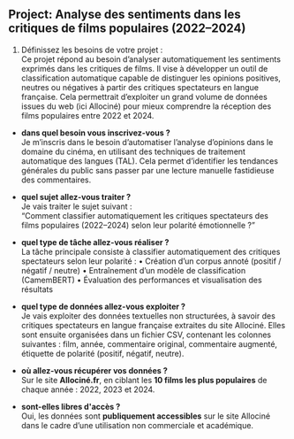 ## Project: Analyse des sentiments dans les critiques de films populaires (2022–2024)

1. Définissez les besoins de votre projet :   
  Ce projet répond au besoin d’analyser automatiquement les sentiments exprimés dans les critiques de films.
  Il vise à développer un outil de classification automatique capable de distinguer les opinions positives, neutres ou négatives à partir des critiques spectateurs en langue française.
  Cela permettrait d’exploiter un grand volume de données issues du web (ici Allociné) pour mieux comprendre la réception des films populaires entre 2022 et 2024.

- **dans quel besoin vous inscrivez-vous ?**   
  Je m’inscris dans le besoin d’automatiser l’analyse d’opinions dans le domaine du cinéma, en utilisant des techniques de traitement automatique des langues (TAL).
Cela permet d’identifier les tendances générales du public sans passer par une lecture manuelle fastidieuse des commentaires.

- **quel sujet allez-vous traiter ?**   
  Je vais traiter le sujet suivant :  
  “Comment classifier automatiquement les critiques spectateurs des films populaires (2022–2024) selon leur polarité émotionnelle ?”

- **quel type de tâche allez-vous réaliser ?**   
  La tâche principale consiste à classifier automatiquement des critiques spectateurs selon leur polarité :
	•	Création d’un corpus annoté (positif / négatif / neutre)
	•	Entraînement d’un modèle de classification (CamemBERT)
	•	Évaluation des performances et visualisation des résultats

- **quel type de données allez-vous exploiter ?**   
  Je vais exploiter des données textuelles non structurées, à savoir des critiques spectateurs en langue française extraites du site Allociné.
Elles sont ensuite organisées dans un fichier CSV, contenant les colonnes suivantes : film, année, commentaire original, commentaire augmenté, étiquette de polarité (positif, négatif, neutre).

- **où allez-vous récupérer vos données ?**   
  Sur le site **Allociné.fr**, en ciblant les **10 films les plus populaires** de chaque année : 2022, 2023 et 2024.

- **sont-elles libres d'accès ?**   
  Oui, les données sont **publiquement accessibles** sur le site Allociné dans le cadre d’une utilisation non commerciale et académique.
